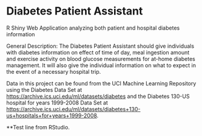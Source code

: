 # Diabetes Patient Assistant
R Shiny Web Application analyzing both patient and hospital diabetes information

General Description: 
  The Diabetes Patient Assistant should give individuals with diabetes information on effect of time of day, meal ingestion amount and exercise activity on blood glucose measurements for at-home diabetes management.  It will also give the individual information on what to expect in the event of a necessary hospital trip.
  
  Data in this project can be found from the UCI Machine Learning Repository using the Diabetes Data Set at https://archive.ics.uci.edu/ml/datasets/diabetes and the Diabetes 130-US hospital for years 1999-2008 Data Set at https://archive.ics.uci.edu/ml/datasets/diabetes+130-us+hospitals+for+years+1999-2008.   

**Test line from RStudio.